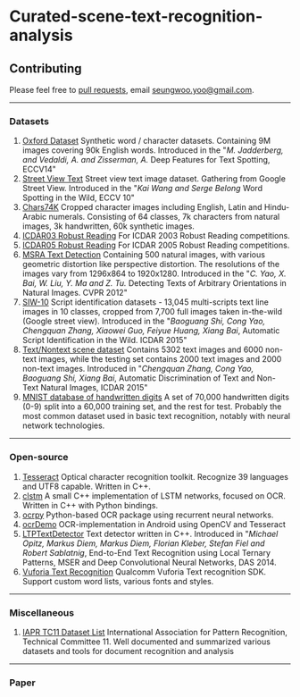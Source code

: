 # Curated-scene-text-recognition-analysis

## Contributing
Please feel free to [pull requests](https://github.com/seungwooYoo/curated-scene-text-recognition-analysis/pulls), email seungwoo.yoo@gmail.com.

--------------------

### Datasets
1. [Oxford Dataset](http://www.robots.ox.ac.uk/~vgg/data/text/) Synthetic word / character datasets. Containing 9M images covering 90k English words. Introduced in the "*M. Jadderberg, and Vedaldi, A. and Zisserman, A.*  Deep Features for Text Spotting, ECCV14"
2. [Street View Text](http://vision.ucsd.edu/~kai/svt/) Street view text image dataset. Gathering from Google Street View. Introduced in the "*Kai Wang and Serge Belong* Word Spotting in the Wild, ECCV 10" 
3. [Chars74K](http://www.ee.surrey.ac.uk/CVSSP/demos/chars74k/) Cropped character images including English, Latin and Hindu-Arabic numerals. Consisting of 64 classes, 7k characters from natural images, 3k handwritten, 60k synthetic images. 
4. [ICDAR03 Robust Reading](http://www.iapr-tc11.org/mediawiki/index.php/ICDAR_2003_Robust_Reading_Competitions) For ICDAR 2003 Robust Reading competitions. 
5. [ICDAR05 Robust Reading](http://www.iapr-tc11.org/mediawiki/index.php/ICDAR_2005_Robust_Reading_Competitions) For ICDAR 2005 Robust Reading competitions.
5. [MSRA Text Detection](http://www.iapr-tc11.org/mediawiki/index.php/MSRA_Text_Detection_500_Database_(MSRA-TD500)) Containing 500 natural images, with various geometric distortion like perspective distortion. The resolutions of the images vary from 1296x864 to 1920x1280. Introduced in the "*C. Yao, X. Bai, W. Liu, Y. Ma and Z. Tu.* Detecting Texts of Arbitrary Orientations in Natural Images. CVPR 2012"
6. [SIW-10](http://mc.eistar.net/~xbai/mspnProjectPage/) Script identification datasets - 13,045 multi-scripts text line images in 10 classes, cropped from 7,700 full images taken in-the-wild (Google street view). Introduced in the "*Baoguang Shi, Cong Yao, Chengquan Zhang, Xiaowei Guo, Feiyue Huang, Xiang Bai*, Automatic Script Identification in the Wild. ICDAR 2015"
7. [Text/Nontext scene dataset](http://mc.eistar.net/~xbai/textDis/textDis.html) Contains 5302 text images and 6000 non-text images, while the testing set contains 2000 text images and 2000 non-text images. Introduced in "*Chengquan Zhang, Cong Yao, Baoguang Shi, Xiang Bai*, Automatic Discrimination of Text and Non-Text Natural Images, ICDAR 2015"
8. [MNIST database of handwritten digits](http://yann.lecun.com/exdb/mnist/) A set of 70,000 handwritten digits (0-9) split into a 60,000 training set, and the rest for test. Probably the most common dataset used in basic text recognition, notably with neural network technologies.

-------------------


### Open-source

1. [Tesseract](https://github.com/tesseract-ocr/tesseract) Optical character recognition toolkit. Recognize 39 languages and UTF8 capable. Written in C++.
2. [clstm](https://github.com/tmbdev/clstm) A small C++ implementation of LSTM networks, focused on OCR. Written in C++ with Python bindings.
3. [ocrpy](https://github.com/tmbdev/clstm) Python-based OCR package using recurrent neural networks.
4. [ocrDemo](https://github.com/ptommassen/ocr-demo) OCR-implementation in Android using OpenCV and Tesseract  
5. [LTPTextDetector](https://github.com/mop/LTPTextDetector) Text detector written in C++. Introduced in "*Michael Opitz, Markus Diem, Markus Diem, Florian Kleber, Stefan Fiel and Robert Sablatnig*, End-to-End Text Recognition using Local Ternary Patterns, MSER and Deep Convolutional Neural Networks, DAS 2014. 
5. [Vuforia Text Recognition](https://developer.vuforia.com/library/articles/Training/Text-Recognition-Guide) Qualcomm Vuforia Text recognition SDK. Support custom word lists, various fonts and styles. 

---------------------


### Miscellaneous
1. [IAPR TC11 Dataset List](http://www.iapr-tc11.org/mediawiki/index.php/Datasets_List) International Association for Pattern Recognition, Technical Committee 11. Well documented and summarized various datasets and tools for document recognition and analysis


---------------------
### Paper
